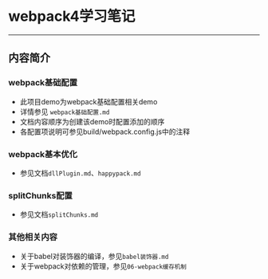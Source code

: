 # webpack4学习笔记
---
## 内容简介

### webpack基础配置
* 此项目demo为webpack基础配置相关demo
* 详情参见 `webpack基础配置.md`
* 文档内容顺序为创建该demo时配置添加的顺序
* 各配置项说明可参见build/webpack.config.js中的注释

### webpack基本优化
* 参见文档`dllPlugin.md`、`happypack.md`

### splitChunks配置
* 参见文档`splitChunks.md`

### 其他相关内容
* 关于babel对装饰器的编译，参见`babel装饰器.md`
* 关于webpack对依赖的管理，参见`06-webpack缓存机制`